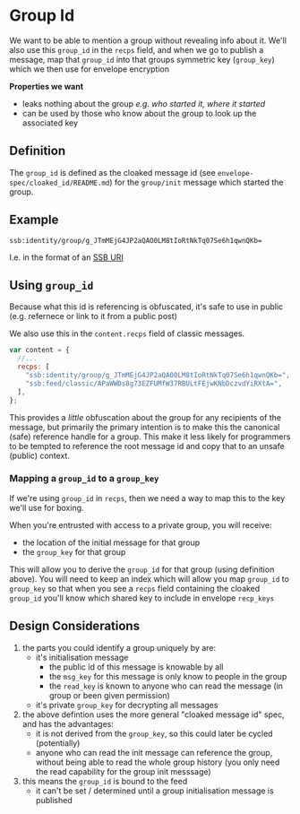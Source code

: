 # Group Id

We want to be able to mention a group without revealing info about it.
We'll also use this `group_id` in the `recps` field, and when we go to publish a message,
map that `group_id` into that groups symmetric key (`group_key`) which we then use for envelope encryption

**Properties we want**

- leaks nothing about the group _e.g. who started it, where it started_
- can be used by those who know about the group to look up the associated key

## Definition

The `group_id` is defined as the cloaked message id (see `envelope-spec/cloaked_id/README.md`)
for the `group/init` message which started the group.

## Example

```
ssb:identity/group/g_JTmMEjG4JP2aQAO0LM8tIoRtNkTq07Se6h1qwnQKb=
```

I.e. in the format of an [SSB URI](https://github.com/ssbc/ssb-uri-spec)

## Using `group_id`

Because what this id is referencing is obfuscated, it's safe to use in public
(e.g. refernece or link to it from a public post)

We also use this in the `content.recps` field of classic messages.

```js
var content = {
  //...
  recps: [
    "ssb:identity/group/g_JTmMEjG4JP2aQAO0LM8tIoRtNkTq07Se6h1qwnQKb=", // << a group_id
    "ssb:feed/classic/APaWWDs8g73EZFUMfW37RBULtFEjwKNbDczvdYiRXtA=",
  ],
};
```

This provides a _little_ obfuscation about the group for any recipients of the message,
but primarily the primary intention is to make this the canonical (safe) reference handle for a group.
This make it less likely for programmers to be tempted to reference the root message id and copy
that to an unsafe (public) context.

### Mapping a `group_id` to a `group_key`

If we're using `group_id` in `recps`, then we need a way to map this to the key we'll use for boxing.

When you're entrusted with access to a private group, you will receive:

- the location of the initial message for that group
- the `group_key` for that group

This will allow you to derive the `group_id` for that group (using definition above).
You will need to keep an index which will allow you map `group_id` to `group_key` so that when you see
a `recps` field containing the cloaked `group_id` you'll know which shared key to include in envelope `recp_keys`

## Design Considerations

1. the parts you could identify a group uniquely by are:
   - it's initialisation message
     - the public id of this message is knowable by all
     - the `msg_key` for this message is only know to people in the group
     - the `read_key` is known to anyone who can read the message (in group or been given permission)
   - it's private `group_key` for decrypting all messages
2. the above defintion uses the more general "cloaked message id" spec, and has the advantages:
   - it is not derived from the `group_key`, so this could later be cycled (potentially)
   - anyone who can read the init message can reference the group, without being able to read the whole group history (you only need the read capability for the group init messsage)
3. this means the `group_id` is bound to the feed
   - it can't be set / determined until a group initialisation message is published
